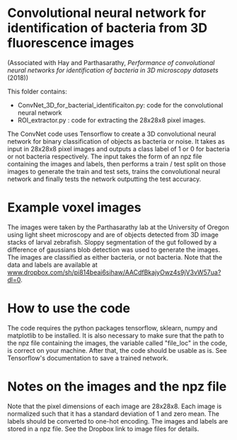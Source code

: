 # Convolutional neural network for identification of bacteria from 3D fluorescence images

(Associated with Hay and Parthasarathy, *Performance of convolutional neural networks for identification of bacteria in 3D microscopy datasets* (2018))

This folder contains:
- ConvNet_3D_for_bacterial_identificaiton.py: code for the convolutional neural network
- ROI_extractor.py : code for extracting the 28x28x8 pixel images.

The ConvNet code uses Tensorflow to create a 3D convolutional neural network for binary classification of objects as bacteria or noise.
It takes as input in 28x28x8 pixel images and outputs a class label of 1 or 0 for bacteria or not bacteria respectively. The input takes the form of an npz file containing the images and labels, then performs a train / test split on those images to generate the 
train and test sets, trains the convolutional neural network and finally tests the network outputting the test accuracy.

# Example voxel images
The images were taken by the Parthasarathy lab at the University of Oregon using light sheet microscopy and are of objects detected from 3D image stacks of larval zebrafish. Sloppy segmentation of the gut followed by a difference of gaussians blob detection was used to generate the images. The images are classified as either bacteria, or not bacteria. Note that the data and labels are available at www.dropbox.com/sh/pi814beai6sihaw/AACdfBkajyOwz4s9jV3vW57ua?dl=0.

# How to use the code
The code requires the python packages tensorflow, sklearn, numpy and matplotlib to be installed. It is also necessary to make sure
that the path to the npz file containing the images, the variable called "file_loc" in the code, is correct on your machine. 
After that, the code should be usable as is. See Tensorflow's documentation to save a trained network. 

# Notes on the images and the npz file
Note that the pixel dimensions of each image are 28x28x8. Each image is normalized such that it has a standard deviation of 1 and zero mean. The labels should be converted to one-hot encoding. The images and labels are stored in a npz file. See the Dropbox link to image files for details.

